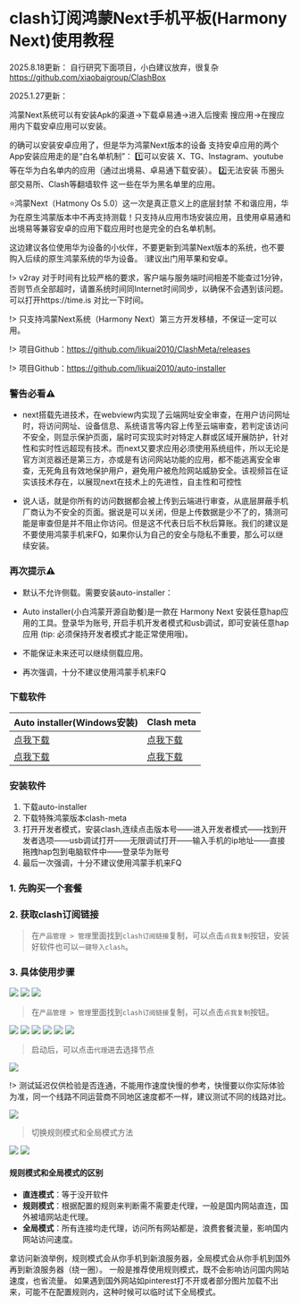 # clash订阅鸿蒙Next手机平板(Harmony Next)使用教程


2025.8.18更新：
自行研究下面项目，小白建议放弃，很复杂
https://github.com/xiaobaigroup/ClashBox

2025.1.27更新：

鸿蒙Next系统可以有安装Apk的渠道→下载卓易通→进入后搜索 搜应用→在搜应用内下载安卓应用可以安装。

的确可以安装安卓应用了，但是华为鸿蒙Next版本的设备 支持安卓应用的两个App安装应用走的是“白名单机制”：
1️⃣可以安装 X、TG、Instagram、youtube等在华为白名单内的应用（通过出境易、卓易通下载安装）。
2️⃣无法安装 币圈头部交易所、Clash等翻墙软件 这一些在华为黑名单里的应用。

⭐️鸿蒙Next（Hatmony Os 5.0）这一次是真正意义上的底层封禁 不和谐应用，华为在原生鸿蒙版本中不再支持测载！只支持从应用市场安装应用，且使用卓易通和出境易等兼容安卓的应用下载应用时也是完全的白名单机制。

这边建议各位使用华为设备的小伙伴，不要更新到鸿蒙Next版本的系统，也不要购入后续的原生鸿蒙系统的华为设备。
❕建议出门用苹果和安卓。



!> v2ray 对于时间有比较严格的要求，客户端与服务端时间相差不能查过1分钟，否则节点全部超时，请置系统时间同Internet时间同步，以确保不会遇到该问题。可以打开https://time.is 对比一下时间。

!> 只支持鸿蒙Next系统（Harmony Next）第三方开发移植，不保证一定可以用。

!> 项目Github：https://github.com/likuai2010/ClashMeta/releases

!> 项目Github：https://github.com/likuai2010/auto-installer

### 警告必看⚠️

- next搭载先进技术，在webview内实现了云端网址安全审查，在用户访问网址时，将访问网址、设备信息、系统语言等内容上传至云端审查，若判定该访问不安全，则显示保护页面，届时可实现实时对特定人群或区域开展防护，针对性和实时性远超现有技术。而next又要求应用必须使用系统组件，所以无论是官方浏览器还是第三方，亦或是有访问网站功能的应用，都不能逃离安全审查，无死角且有效地保护用户，避免用户被危险网站威胁安全。该视频旨在证实该技术存在，以展现next在技术上的先进性，自主性和可控性

- 说人话，就是你所有的访问数据都会被上传到云端进行审查，从底层屏蔽手机厂商认为不安全的页面。据说是可以关闭，但是上传数据是少不了的，猜测可能是审查但是并不阻止你访问。但是这不代表日后不秋后算账。我们的建议是不要使用鸿蒙手机来FQ，如果你认为自己的安全与隐私不重要，那么可以继续安装。

### 再次提示⚠️

- 默认不允许侧载。需要安装auto-installer：

- Auto installer(小白鸿蒙开源自助餐)是一款在 Harmony Next 安装任意hap应用的工具。登录华为账号, 开启手机开发者模式和usb调试，即可安装任意hap应用 (tip: 必须保持开发者模式才能正常使用哦)。

- 不能保证未来还可以继续侧载应用。

- 再次强调，十分不建议使用鸿蒙手机来FQ

### 下载软件

| Auto installer(Windows安装) | Clash meta |
| ------ | ------ |
| [点我下载](https://file.o4o.win/clash/harmony/AutoInstaller.Setup.1.2.0.exe) | [点我下载](https://file.o4o.win/clash/harmony/entry-default-signed.hap) |
| [点我下载](https://dl.fastconnect.cc/https://github.com/likuai2010/auto-installer/releases/download/1.2.0/AutoInstaller.Setup.1.2.0.exe) | [点我下载](https://fajskdasl.lanzouv.com/iXXJJ2gxejsd) |

### 安装软件

1. 下载auto-installer
2. 下载特殊鸿蒙版本clash-meta
3. 打开开发者模式，安装clash,连续点击版本号——进入开发者模式——找到开发者选项——usb调试打开——无限调试打开——输入手机的ip地址——直接拖拽hap包到电脑软件中——登录华为账号
4. 最后一次强调，十分不建议使用鸿蒙手机来FQ

### 1. 先购买一个套餐

### 2. 获取clash订阅链接
> 在`产品管理 > 管理`里面找到`clash订阅链接`复制，可以点击`点我复制`按钮，安装好软件也可以`一键导入clash`。

### 3. 具体使用步骤

![](/img/android/1.png)
![](/img/android/2.png)
![](/img/android/3.png)

> 在`产品管理 > 管理`里面找到`clash订阅链接`复制，可以点击`点我复制`按钮。

![](/img/android/41.png)
![](/img/android/5.png)
![](/img/android/6.png)
![](/img/android/7.png)
![](/img/android/8.png)
![](/img/android/9.png)

> 启动后，可以点击`代理`进去选择节点

![](/img/android/10.png)

!> 测试延迟仅供检验是否连通，不能用作速度快慢的参考，快慢要以你实际体验为准，同一个线路不同运营商不同地区速度都不一样，建议测试不同的线路对比。

![](/img/android/11.png)

> 切换规则模式和全局模式方法

![](/img/android/12.png)
![](/img/android/13.png)

#### 规则模式和全局模式的区别

- **直连模式**：等于没开软件
- **规则模式**：根据配置的规则来判断需不需要走代理，一般是国内网站直连，国外被墙网站走代理。
- **全局模式**：所有连接均走代理，访问所有网站都是，浪费套餐流量，影响国内网站访问速度。

拿访问新浪举例，规则模式会从你手机到新浪服务器，全局模式会从你手机到国外再到新浪服务器（绕一圈）。
一般是推荐使用规则模式，既不会影响访问国内网站速度，也省流量。
如果遇到国外网站如pinterest打不开或者部分图片加载不出来，可能不在配置规则内，这种时候可以临时试下全局模式。